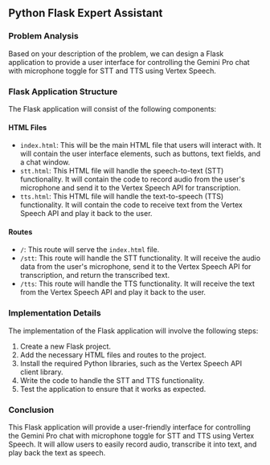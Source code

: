  ## **Python Flask Expert Assistant**

### **Problem Analysis**
Based on your description of the problem, we can design a Flask application to provide a user interface for controlling the Gemini Pro chat with microphone toggle for STT and TTS using Vertex Speech.

### **Flask Application Structure**
The Flask application will consist of the following components:

#### **HTML Files**
- `index.html`: This will be the main HTML file that users will interact with. It will contain the user interface elements, such as buttons, text fields, and a chat window.
- `stt.html`: This HTML file will handle the speech-to-text (STT) functionality. It will contain the code to record audio from the user's microphone and send it to the Vertex Speech API for transcription.
- `tts.html`: This HTML file will handle the text-to-speech (TTS) functionality. It will contain the code to receive text from the Vertex Speech API and play it back to the user.

#### **Routes**
- `/`: This route will serve the `index.html` file.
- `/stt`: This route will handle the STT functionality. It will receive the audio data from the user's microphone, send it to the Vertex Speech API for transcription, and return the transcribed text.
- `/tts`: This route will handle the TTS functionality. It will receive the text from the Vertex Speech API and play it back to the user.

### **Implementation Details**
The implementation of the Flask application will involve the following steps:

1. Create a new Flask project.
2. Add the necessary HTML files and routes to the project.
3. Install the required Python libraries, such as the Vertex Speech API client library.
4. Write the code to handle the STT and TTS functionality.
5. Test the application to ensure that it works as expected.

### **Conclusion**
This Flask application will provide a user-friendly interface for controlling the Gemini Pro chat with microphone toggle for STT and TTS using Vertex Speech. It will allow users to easily record audio, transcribe it into text, and play back the text as speech.